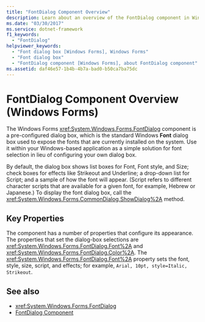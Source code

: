 ```yaml
---
title: "FontDialog Component Overview"
description: Learn about an overview of the FontDialog component in Windows Forms, which is a pre-configured dialog box.
ms.date: "03/30/2017"
ms.service: dotnet-framework
f1_keywords: 
  - "FontDialog"
helpviewer_keywords: 
  - "Font dialog box [Windows Forms], Windows Forms"
  - "Font dialog box"
  - "FontDialog component [Windows Forms], about FontDialog component"
ms.assetid: daf46e57-1b4b-4b7a-bad0-b50ca7ba75dc
---
```

# FontDialog Component Overview (Windows Forms)

The Windows Forms <xref:System.Windows.Forms.FontDialog> component is a pre-configured dialog box, which is the standard Windows **Font** dialog box used to expose the fonts that are currently installed on the system. Use it within your Windows-based application as a simple solution for font selection in lieu of configuring your own dialog box.  
  
By default, the dialog box shows list boxes for Font, Font style, and Size; check boxes for effects like Strikeout and Underline; a drop-down list for Script; and a sample of how the font will appear. (Script refers to different character scripts that are available for a given font, for example, Hebrew or Japanese.) To display the font dialog box, call the <xref:System.Windows.Forms.CommonDialog.ShowDialog%2A> method.  
  
## Key Properties  

The component has a number of properties that configure its appearance. The properties that set the dialog-box selections are <xref:System.Windows.Forms.FontDialog.Font%2A> and <xref:System.Windows.Forms.FontDialog.Color%2A>. The <xref:System.Windows.Forms.FontDialog.Font%2A> property sets the font, style, size, script, and effects; for example, `Arial, 10pt, style=Italic, Strikeout`.  
  
## See also

- <xref:System.Windows.Forms.FontDialog>
- [FontDialog Component](fontdialog-component-windows-forms.md)
